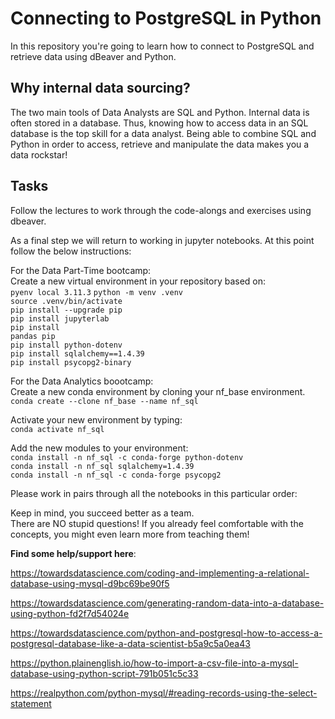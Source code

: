 # Connecting to PostgreSQL in Python
In this repository you're going to learn how to connect to PostgreSQL and retrieve data using dBeaver and Python.

## Why internal data sourcing?
The two main tools of Data Analysts are SQL and Python. Internal data is often stored in a database. Thus, knowing how to access data in an SQL database is the top skill for a data analyst. Being able to combine SQL and Python in order to access, retrieve and manipulate the data makes you a data rockstar!
## Tasks
Follow the lectures to work through the code-alongs and exercises using dbeaver.

As a final step we will return to working in jupyter notebooks. At this point follow the below instructions: 

For the Data Part-Time bootcamp:  
Create a new virtual environment in your repository based on:  
```pyenv local 3.11.3``` 
```python -m venv .venv```  
```source .venv/bin/activate```  
```pip install --upgrade pip```  
```pip install jupyterlab```  
```pip install```  
```pandas pip```  
```pip install python-dotenv```  
```pip install sqlalchemy==1.4.39```   
```pip install psycopg2-binary```  

 
For the Data Analytics boootcamp:  
Create a new conda environment by cloning your nf_base environment.   
```conda create --clone nf_base --name nf_sql```  

Activate your new environment by typing:  
```conda activate nf_sql```

Add the new modules to your environment:  
```conda install -n nf_sql -c conda-forge python-dotenv```  
```conda install -n nf_sql sqlalchemy=1.4.39```  
```conda install -n nf_sql -c conda-forge psycopg2```

Please work in pairs through all the notebooks in this particular order: 

Keep in mind, you succeed better as a team.  
There are NO stupid questions! If you already feel comfortable with the concepts, you might even learn more from teaching them!
    
**Find some help/support here**:

https://towardsdatascience.com/coding-and-implementing-a-relational-database-using-mysql-d9bc69be90f5

https://towardsdatascience.com/generating-random-data-into-a-database-using-python-fd2f7d54024e

https://towardsdatascience.com/python-and-postgresql-how-to-access-a-postgresql-database-like-a-data-scientist-b5a9c5a0ea43

https://python.plainenglish.io/how-to-import-a-csv-file-into-a-mysql-database-using-python-script-791b051c5c33

https://realpython.com/python-mysql/#reading-records-using-the-select-statement






